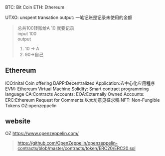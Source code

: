 BTC: Bit Coin
ETH: Ethereum

UTXO: unspent transation output: 一笔记账是记录未使用的金额
> 总共100转账给A 10 
> 就要记录    
> input 100      
> output 
> 1. 10 -> A  
> 2. 90->自己


## Ethereum
ICO:Inital Coin offering
DAPP:Decentralized Application:去中心化应用程序
EVM: Ethereum Virtual Machine
Solidity: Smart contract programming language
CA:Contracts Accounts:
EOA:Externally Owned Accounts:
ERC:Ethereum Request for Comments:以太坊意见征求稿
NFT: Non-Fungible Tokens
OZ:openzeppelin

## website
OZ
https://www.openzeppelin.com/
>https://github.com/OpenZeppelin/openzeppelin-contracts/blob/master/contracts/token/ERC20/ERC20.sol